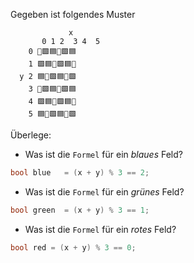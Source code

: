 ﻿Gegeben ist folgendes Muster
```
             x
       0 1 2  3 4  5
    0 🔺🟩🟦🔺🟩🟦
    1 🟩🟦🔺🟩🟦🔺
  y 2 🟦🔺🟩🟦🔺🟩
    3 🔺🟩🟦🔺🟩🟦
    4 🟩🟦🔺🟩🟦🔺
    5 🟦🔺🟩🟦🔺🟩
```
Überlege: 
* Was ist die ``Formel`` für ein *blaues* Feld? 
```csharp
bool blue   = (x + y) % 3 == 2;
```

* Was ist die ``Formel`` für ein *grünes* Feld?
```csharp
bool green  = (x + y) % 3 == 1;
```

* Was ist die ``Formel`` für ein *rotes* Feld?
```csharp
bool red = (x + y) % 3 == 0;
```